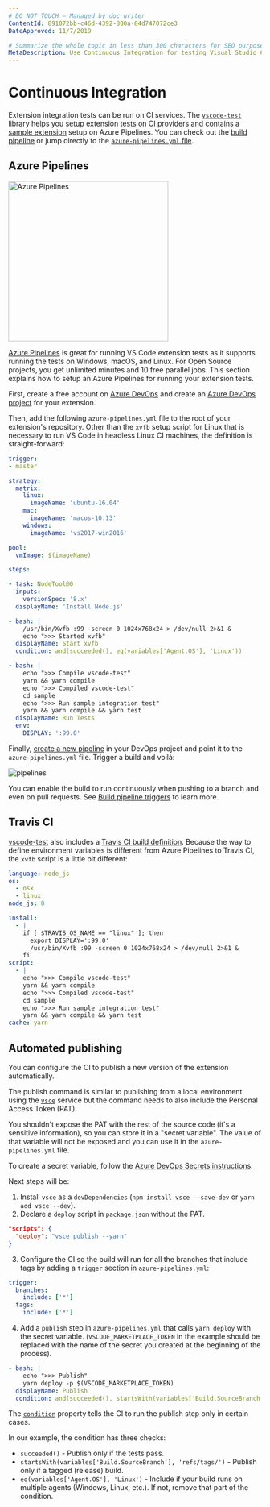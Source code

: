 ```yaml
---
# DO NOT TOUCH — Managed by doc writer
ContentId: 891072bb-c46d-4392-800a-84d747072ce3
DateApproved: 11/7/2019

# Summarize the whole topic in less than 300 characters for SEO purpose
MetaDescription: Use Continuous Integration for testing Visual Studio Code extensions (plug-ins).
---
```


# Continuous Integration

Extension integration tests can be run on CI services. The [`vscode-test`](https://github.com/Microsoft/vscode-test) library helps you setup extension tests on CI providers and contains a [sample extension](https://github.com/microsoft/vscode-test/tree/master/sample) setup on Azure Pipelines. You can check out the [build pipeline](https://dev.azure.com/vscode/vscode-test/_build?definitionId=15) or jump directly to the [`azure-pipelines.yml` file](https://github.com/microsoft/vscode-test/blob/master/sample/azure-pipelines.yml).

## Azure Pipelines

<a href="https://azure.microsoft.com/services/devops/"><img alt="Azure Pipelines" src="/assets/api/working-with-extensions/continuous-integration/pipelines-logo.png" width="318" /></a>

[Azure Pipelines](https://azure.microsoft.com/services/devops/pipelines/) is great for running VS Code extension tests as it supports running the tests on Windows, macOS, and Linux. For Open Source projects, you get unlimited minutes and 10 free parallel jobs. This section explains how to setup an Azure Pipelines for running your extension tests.

First, create a free account on [Azure DevOps](https://azure.microsoft.com/services/devops/) and create an [Azure DevOps project](https://azure.microsoft.com/features/devops-projects/) for your extension.

Then, add the following `azure-pipelines.yml` file to the root of your extension's repository. Other than the `xvfb` setup script for Linux that is necessary to run VS Code in headless Linux CI machines, the definition is straight-forward:

```yaml
trigger:
- master

strategy:
  matrix:
    linux:
      imageName: 'ubuntu-16.04'
    mac:
      imageName: 'macos-10.13'
    windows:
      imageName: 'vs2017-win2016'

pool:
  vmImage: $(imageName)

steps:

- task: NodeTool@0
  inputs:
    versionSpec: '8.x'
  displayName: 'Install Node.js'

- bash: |
    /usr/bin/Xvfb :99 -screen 0 1024x768x24 > /dev/null 2>&1 &
    echo ">>> Started xvfb"
  displayName: Start xvfb
  condition: and(succeeded(), eq(variables['Agent.OS'], 'Linux'))

- bash: |
    echo ">>> Compile vscode-test"
    yarn && yarn compile
    echo ">>> Compiled vscode-test"
    cd sample
    echo ">>> Run sample integration test"
    yarn && yarn compile && yarn test
  displayName: Run Tests
  env:
    DISPLAY: ':99.0'
```

Finally, [create a new pipeline](https://docs.microsoft.com/azure/devops/pipelines/get-started-yaml?view=vsts#get-your-first-build) in your DevOps project and point it to the `azure-pipelines.yml` file. Trigger a build and voilà:

![pipelines](images/continuous-integration/pipelines.png)

You can enable the build to run continuously when pushing to a branch and even on pull requests. See [Build pipeline triggers](https://docs.microsoft.com/azure/devops/pipelines/build/triggers) to learn more.

## Travis CI

[vscode-test](https://github.com/microsoft/vscode-test) also includes a [Travis CI build definition](https://github.com/microsoft/vscode-test/blob/master/.travis.yml). Because the way to define environment variables is different from Azure Pipelines to Travis CI, the `xvfb` script is a little bit different:

```yaml
language: node_js
os:
  - osx
  - linux
node_js: 8

install:
  - |
    if [ $TRAVIS_OS_NAME == "linux" ]; then
      export DISPLAY=':99.0'
      /usr/bin/Xvfb :99 -screen 0 1024x768x24 > /dev/null 2>&1 &
    fi
script:
  - |
    echo ">>> Compile vscode-test"
    yarn && yarn compile
    echo ">>> Compiled vscode-test"
    cd sample
    echo ">>> Run sample integration test"
    yarn && yarn compile && yarn test
cache: yarn
```

## Automated publishing

You can configure the CI to publish a new version of the extension automatically.

The publish command is similar to publishing from a local environment using the [`vsce`](https://github.com/Microsoft/vsce) service but the command needs to also include the Personal Access Token (PAT).

You shouldn't expose the PAT with the rest of the source code (it's a sensitive information), so you can store it in a "secret variable". The value of that variable will not be exposed and you can use it in the `azure-pipelines.yml` file.

To create a secret variable, follow the [Azure DevOps Secrets instructions](https://docs.microsoft.com/azure/devops/pipelines/process/variables?tabs=classic%2Cbatch#secret-variables).

Next steps will be:

1. Install `vsce` as a `devDependencies` (`npm install vsce --save-dev` or `yarn add vsce --dev`).
2. Declare a `deploy` script in `package.json` without the PAT.

```json
"scripts": {
  "deploy": "vsce publish --yarn"
}
```

3. Configure the CI so the build will run for all the branches that include tags by adding a `trigger` section in `azure-pipelines.yml`:

```yaml
trigger:
  branches:
    include: ['*']
  tags:
    include: ['*']
```

4. Add a `publish` step in `azure-pipelines.yml` that calls `yarn deploy` with the secret variable. (`VSCODE_MARKETPLACE_TOKEN` in the example should be replaced with the name of the secret you created at the beginning of the process).

```yaml
- bash: |
    echo ">>> Publish"
    yarn deploy -p $(VSCODE_MARKETPLACE_TOKEN)
  displayName: Publish
  condition: and(succeeded(), startsWith(variables['Build.SourceBranch'], 'refs/tags/'), eq(variables['Agent.OS'], 'Linux'))
```

The [`condition`](https://docs.microsoft.com/azure/devops/pipelines/process/conditions) property tells the CI to run the publish step only in certain cases.

In our example, the condition has three checks:

- `succeeded()` - Publish only if the tests pass.
- `startsWith(variables['Build.SourceBranch'], 'refs/tags/')` - Publish only if a tagged (release) build.
- `eq(variables['Agent.OS'], 'Linux')` - Include if your build runs on multiple agents (Windows, Linux, etc.). If not, remove that part of the condition.
